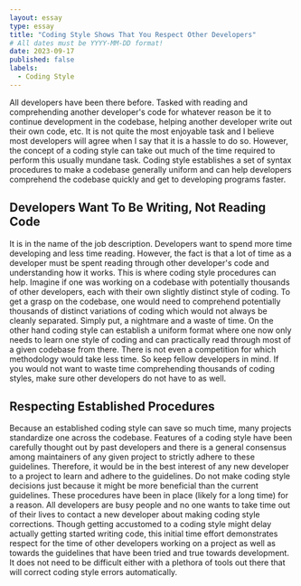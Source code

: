 ```yaml
---
layout: essay
type: essay
title: "Coding Style Shows That You Respect Other Developers"
# All dates must be YYYY-MM-DD format!
date: 2023-09-17
published: false
labels:
  - Coding Style
---
```


All developers have been there before.  Tasked with reading and comprehending another developer's code for whatever reason be it to continue development in the codebase, helping another developer write out their own code, etc.  It is not quite the most enjoyable task and I believe most developers will agree when I say that it is a hassle to do so.  However, the concept of a coding style can take out much of the time required to perform this usually mundane task.  Coding style establishes a set of syntax procedures to make a codebase generally uniform and can help developers comprehend the codebase quickly and get to developing programs faster.

## Developers Want To Be Writing, Not Reading Code

It is in the name of the job description.  Developers want to spend more time developing and less time reading.  However, the fact is that a lot of time as a developer must be spent reading through other developer's code and understanding how it works.  This is where coding style procedures can help.  Imagine if one was working on a codebase with potentially thousands of other developers, each with their own slightly distinct style of coding.  To get a grasp on the codebase, one would need to comprehend potentially thousands of distinct variations of coding which would not always be cleanly separated.  Simply put, a nightmare and a waste of time.  On the other hand coding style can establish a uniform format where one now only needs to learn one style of coding and can practically read through most of a given codebase from there.  There is not even a competition for which methodology would take less time.  So keep fellow developers in mind.  If you would not want to waste time comprehending thousands of coding styles, make sure other developers do not have to as well.

## Respecting Established Procedures

Because an established coding style can save so much time, many projects standardize one across the codebase.  Features of a coding style have been carefully thought out by past developers and there is a general consensus among maintainers of any given project to strictly adhere to these guidelines.  Therefore, it would be in the best interest of any new developer to a project to learn and adhere to the guidelines.  Do not make coding style decisions just because it might be more beneficial than the current guidelines.  These procedures have been in place (likely for a long time) for a reason.  All developers are busy people and no one wants to take time out of their lives to contact a new developer about making coding style corrections.  Though getting accustomed to a coding style might delay actually getting started writing code, this initial time effort demonstrates respect for the time of other developers working on a project as well as towards the guidelines that have been tried and true towards development.  It does not need to be difficult either with a plethora of tools out there that will correct coding style errors automatically.
